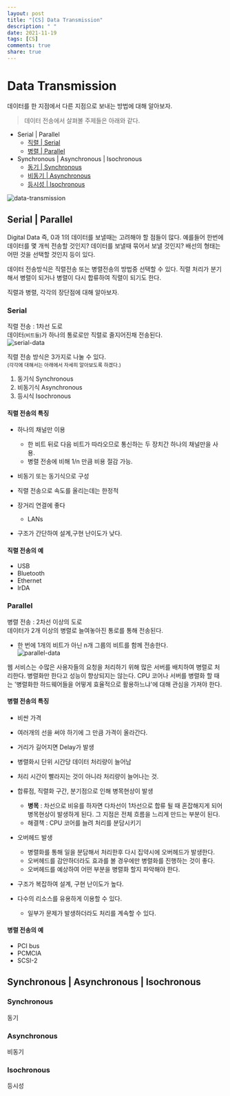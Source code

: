 ```yaml
---
layout: post
title: "[CS] Data Transmission"
description: " "
date: 2021-11-19
tags: [CS]
comments: true
share: true
---
```


# Data Transmission
데이터를 한 지점에서 다른 지점으로 보내는 방법에 대해 알아보자.  
> 데이터 전송에서 살펴볼 주제들은 아래와 같다.
  * Serial | Parallel
    * [직렬 | Serial](#Serial) 
    * [병렬 | Parallel](#Parallel)
  * Synchronous | Asynchronous | Isochronous
    * [동기 | Synchronous](#Synchronous)
    * [비동기 | Asynchronous](#Asynchronous)
    * [등시성 | Isochronous](#Isochronous)  

![data-transmission](https://user-images.githubusercontent.com/48475824/74103194-890ca280-4b8d-11ea-89dc-7e09b895a070.png)


## Serial | Parallel
Digital Data 즉, 0과 1의 데이터를 보낼때는 고려해야 할 점들이 많다. 예를들어 한번에 데이터를 몇 개씩 전송할 것인지? 데이터를 보낼때 묶어서 보낼 것인지? 배선의 형태는 어떤 것을 선택할 것인지 등이 있다. 

데이터 전송방식은 직렬전송 또는 병렬전송의 방법중 선택할 수 있다. 직렬 처리가 분기해서 병렬이 되거나 병렬이 다시 합류하여 직렬이 되기도 한다. 

직렬과 병렬, 각각의 장단점에 대해 알아보자.


### Serial
직렬 전송 : 1차선 도로  
데이터<small>(비트들)</small>가 하나의 통로로만 직렬로 줄지어진채 전송된다.  
![serial-data](https://user-images.githubusercontent.com/48475824/74102304-bd7c6080-4b85-11ea-8cad-81c2a944d419.png)

직렬 전송 방식은 3가지로 나눌 수 있다.  
<small>(각각에 대해서는 아래에서 자세히 알아보도록 하겠다.)</small>
  1. 동기식 Synchronous
  1. 비동기식 Asynchronous
  1. 등시식 Isochronous

#### 직렬 전송의 특징
* 하나의 채널만 이용
  * 한 비트 뒤로 다음 비트가 따라오므로 통신하는 두 장치간 하나의 채널만을 사용.
  * 병렬 전송에 비해 1/n 만큼 비용 절감 가능.

* 비동기 또는 동기식으로 구성

* 직렬 전송으로 속도를 올리는데는 한정적

* 장거리 연결에 좋다
  * LANs

* 구조가 간단하여 설계,구현 난이도가 낮다.

#### 직렬 전송의 예
* USB
* Bluetooth
* Ethernet
* IrDA


### Parallel
병렬 전송 : 2차선 이상의 도로  
데이터가 2개 이상의 병렬로 늘여놓아진 통로를 통해 전송된다. 
 * 한 번에 1개의 비트가 아닌 n개 그룹의 비트를 함께 전송한다.  
![parallel-data](https://user-images.githubusercontent.com/48475824/74102590-409eb600-4b88-11ea-94e5-7c5464951b2d.png)  

웹 서비스는 수많은 사용자들의 요청을 처리하기 위해 많은 서버를 배치하여 병렬로 처리한다. 병렬화만 한다고 성능이 향상되지는 않는다. CPU 코어나 서버를 병렬화 할 때는 '병렬화한 하드웨어들을 어떻게 효율적으로 활용하느냐'에 대해 관심을 가져야 한다. 

#### 병렬 전송의 특징
 * 비싼 가격
  * 여러개의 선을 써야 하기에 그 만큼 가격이 올라간다.

 * 거리가 길어지면 Delay가 발생

 * 병렬화시 단위 시간당 데이터 처리량이 늘어남
  * 처리 시간이 빨라지는 것이 아니라 처리량이 늘어나는 것.
  * 합류점, 직렬화 구간, 분기점으로 인해 병목현상이 발생
    * **병목** : 차선으로 비유를 하자면 다차선이 1차선으로 합류 될 때 혼잡해지게 되어 병목현상이 발생하게 된다. 그 지점은 전체 흐름을 느리게 만드는 부분이 된다.
    * 해결책 : CPU 코어를 늘려 처리를 분담시키기

* 오버헤드 발생
  * 병렬화를 통해 일을 분담해서 처리한후 다시 집약시에 오버헤드가 발생한다.
  * 오버헤드를 감안하더라도 효과를 볼 경우에만 병렬화를 진행하는 것이 좋다.
  * 오버헤드를 예상하여 어떤 부분을 병렬화 할지 파악해야 한다.

* 구조가 복잡하여 설계, 구현 난이도가 높다.

* 다수의 리소스를 유용하게 이용할 수 있다.
  * 일부가 문제가 발생하더라도 처리를 계속할 수 있다.


#### 병렬 전송의 예
* PCI bus
* PCMCIA
* SCSI-2


## Synchronous | Asynchronous | Isochronous
### Synchronous
동기
### Asynchronous
비동기
### Isochronous
등시성
